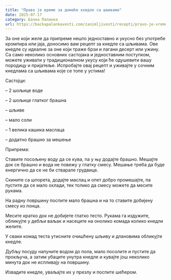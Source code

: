 ```yaml
---
title: "Право је време за домаће кнедле са шљивама"
date: 2025-07-17
category: Бачка Паланка
url: https://backapalankavesti.com/zanimljivosti/recepti/pravo-je-vreme-za-domace-knedle-sa-sljivama2hjkgbuj/
---
```


За оне који желе да припреме нешто једноставно и укусно без употребе кромпира или јаја, доносимо вам рецепт за кнедле са шљивама. Ове кнедле су идеалне за оне који траже брзи и лагани десерт или ужину. Са само неколико основних састојака и једноставним поступком, можете уживати у традиционалном укусу који ће одушевити вашу породицу и пријатеље. Испробајте овај рецепт и уживајте у сочним кнедлама са шљивама које се топе у устима!

Састојци:

– 2 шољице воде

– 2 шољице глатког брашна

– шљиве

– мало соли

– 1 велика кашика маслаца

– додатно брашно за мешење

Припрема:

Ставите посољену воду да се кува, па у њу додајте брашно. Мешајте док се брашно и вода не повежу у глатку смесу. Мешање треба да буде енергично да се не би стварале грудвице.

Скините са шпорета, додајте маслац и опет добро промешајте, па пустите да се мало охлади, тек толико да смесу можете да месите рукама.

На радну површину поспите мало брашна и на то ставите добијену смесу из лонца.

Месите кратко док не добијете глатко тесто. Рукама га издужите, обликујте у дебљи ваљак и насеците на онолико комада колико кнедли желите.

У сваки комад теста утисните очишћену шљиву и длановима обликујте кнедле.

Дубљу посуду напуните водом до пола, мало посолите и пустите да прокључа, а затим убаците унутра кнедле и кувајте још неколико минута док не испливају на површину.

Извадите кнедле, уваљајте их у презлу и поспите шећером.

